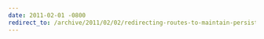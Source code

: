 ```yaml
---
date: 2011-02-01 -0800
redirect_to: /archive/2011/02/02/redirecting-routes-to-maintain-persistent-urls.aspx/
---
```

